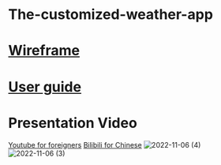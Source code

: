 # The-customized-weather-app
# [Wireframe](https://github.com/group-4-SpiderMan/The-customized-weather-app/blob/main/Wireframe.md)
# [User guide](https://github.com/group-4-SpiderMan/The-customized-weather-app/blob/main/User%20Guide.md)
# Presentation Video
[Youtube for foreigners](https://www.youtube.com/watch?v=X8TOU6Mv3ko&t=331s)
[Bilibili for Chinese](https://www.bilibili.com/video/BV1nd4y1b7Bd/?vd_source=5e405f41785f2eae31a5df92746271dd)
![2022-11-06 (4)](https://user-images.githubusercontent.com/109771382/201088097-99c4546b-981e-48c8-ac60-9f71ca063655.png)
![2022-11-06 (3)](https://user-images.githubusercontent.com/109771382/201088132-a7708cdd-095c-41b5-94b2-1899d8c80b44.png)

